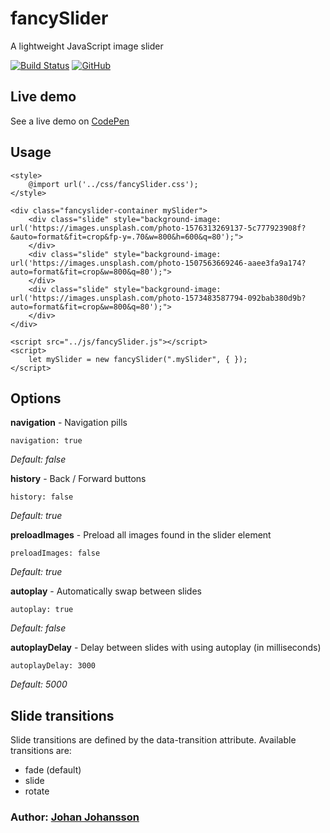 # fancySlider

A lightweight JavaScript image slider

[![Build Status](https://img.shields.io/github/workflow/status/myspace-nu/fancySlider/CI)](https://github.com/myspace-nu/fancySlider/actions)
[![GitHub](https://img.shields.io/github/license/mashape/apistatus.svg)](https://github.com/myspace-nu/fancySlider/blob/master/LICENSE)

## Live demo

See a live demo on [CodePen](https://codepen.io/myspace-nu/full/RwMergO)

## Usage

	<style>
		@import url('../css/fancySlider.css');
	</style>

	<div class="fancyslider-container mySlider">
		<div class="slide" style="background-image: url('https://images.unsplash.com/photo-1576313269137-5c777923908f?&auto=format&fit=crop&fp-y=.70&w=800&h=600&q=80');">
		</div>
		<div class="slide" style="background-image: url('https://images.unsplash.com/photo-1507563669246-aaee3fa9a174?auto=format&fit=crop&w=800&q=80');">
		</div>
		<div class="slide" style="background-image: url('https://images.unsplash.com/photo-1573483587794-092bab380d9b?auto=format&fit=crop&w=800&q=80');">
		</div>
	</div>

	<script src="../js/fancySlider.js"></script>
	<script>
		let mySlider = new fancySlider(".mySlider", { });
	</script>

## Options

**navigation** - Navigation pills

    navigation: true

*Default: false*

**history** - Back / Forward buttons

    history: false

*Default: true*

**preloadImages** - Preload all images found in the slider element

    preloadImages: false

*Default: true*

**autoplay** - Automatically swap between slides

    autoplay: true

*Default: false*

**autoplayDelay** - Delay between slides with using autoplay (in milliseconds)

    autoplayDelay: 3000

*Default: 5000*

## Slide transitions

Slide transitions are defined by the data-transition attribute. Available transitions are:

* fade (default)
* slide
* rotate

### Author: [Johan Johansson](https://github.com/myspace-nu)
